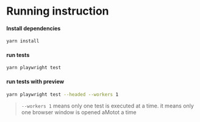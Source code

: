 Running instruction
===

#### Install dependencies
```bash
yarn install
```

#### run tests 
```bash
yarn playwright test 
```

#### run tests with preview 
```bash
yarn playwright test --headed --workers 1
``` 
> `--workers 1` means only one test is executed at a time.
> it means only one browser window is opened aMotot a time 
